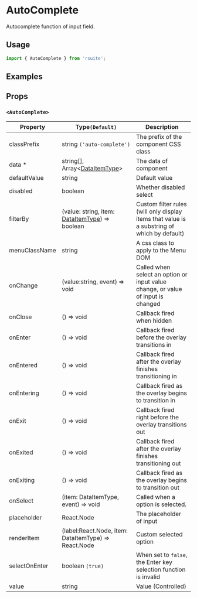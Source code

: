 # AutoComplete

Autocomplete function of input field.

## Usage

```js
import { AutoComplete } from 'rsuite';
```

## Examples

<!--{demo}-->

## Props

### `<AutoComplete>`

| Property      | Type`(Default)`                                      | Description                                                                      |
| ------------- | ---------------------------------------------------- | -------------------------------------------------------------------------------- |
| classPrefix   | string `('auto-complete')`                           | The prefix of the component CSS class                                            |
| data \*       | string[], Array&lt;[DataItemType](#types)&gt;        | The data of component                                                            |
| defaultValue  | string                                               | Default value                                                                    |
| disabled      | boolean                                              | Whether disabled select                                                          |
| filterBy      | (value: string, item: [DataItemType](#types)) => boolean       | Custom filter rules (will only display items that value is a substring of which by default)|
| menuClassName | string                                               | A css class to apply to the Menu DOM                                   |
| onChange      | (value:string, event) => void                        | Called when select an option or input value change, or value of input is changed |
| onClose       | () => void                                           | Callback fired when hidden                                                       |
| onEnter       | () => void                                           | Callback fired before the overlay transitions in                                 |
| onEntered     | () => void                                           | Callback fired after the overlay finishes transitioning in                       |
| onEntering    | () => void                                           | Callback fired as the overlay begins to transition in                            |
| onExit        | () => void                                           | Callback fired right before the overlay transitions out                          |
| onExited      | () => void                                           | Callback fired after the overlay finishes transitioning out                      |
| onExiting     | () => void                                           | Callback fired as the overlay begins to transition out                           |
| onSelect      | (item: DataItemType, event) => void                  | Called when a option is selected.                                                |
| placeholder   | React.Node                                           | The placeholder of input                                                         |
| renderItem    | (label:React.Node, item: DataItemType) => React.Node | Custom selected option                                                           |
| selectOnEnter | boolean `(true)`                                     | When set to `false`, the Enter key selection function is invalid                 |
| value         | string                                               | Value (Controlled)                                                               |
